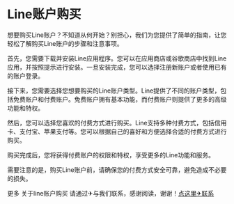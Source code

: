 # Line账户购买

想要购买Line账户？不知道从何开始？别担心，我们为您提供了简单的指南，让您轻松了解购买Line账户的步骤和注意事项。

首先，您需要下载并安装Line应用程序。您可以在应用商店或谷歌商店中找到Line应用，并按照提示进行安装。一旦安装完成，您可以选择注册新账户或者使用已有的账户登录。

接下来，您需要选择您想要购买的Line账户类型。Line提供了不同的账户类型，包括免费账户和付费账户。免费账户拥有基本功能，而付费账户则提供了更多的高级功能和特权。

然后，您可以选择您喜欢的付费方式进行购买。Line支持多种付费方式，包括信用卡、支付宝、苹果支付等。您可以根据自己的喜好和方便选择合适的付费方式进行购买。

购买完成后，您将获得付费账户的权限和特权，享受更多的Line功能和服务。

需要注意的是，购买Line账户前，请确保您的付费方式安全可靠，避免造成不必要的损失。

更多 关于line账户购买 请通过✈与我们联系，感谢阅读，谢谢！[点这里✈联系](https://abc.k02.cc)